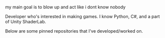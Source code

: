 my main goal is to blow up and act like i dont know nobody


Developer who's interested in making games. I know Python, C#, and a part of Unity ShaderLab.

Below are some pinned repositories that I've developed/worked on.
